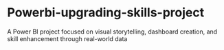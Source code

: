 # Powerbi-upgrading-skills-project
A Power BI project focused on visual storytelling, dashboard creation, and skill enhancement through real-world data
